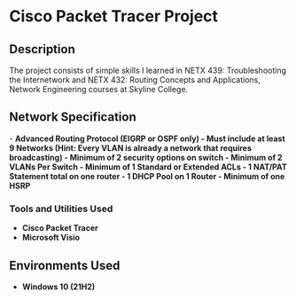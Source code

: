 <h1>Cisco Packet Tracer Project</h1>

<h2>Description</h2>
The project consists of simple skills I learned in NETX 439: Troubleshooting the Internetwork and NETX 432: Routing Concepts and Applications, Network Engineering courses at Skyline College.

<h2>Network Specification</h2>
- <b>Advanced Routing Protocol (EIGRP or OSPF only)<b/>
- <b>Must include at least 9 Networks (Hint: Every VLAN is already a network that requires broadcasting)<b/>
- <b>Minimum of 2 security options on switch<b/>
- <b>Minimum of 2 VLANs Per Switch<b/>
- <b>Minimum of 1 Standard or Extended ACLs<b/>
- <b>1 NAT/PAT Statement total on one router<b/>
- <b>1 DHCP Pool on 1 Router<b/>
- <b>Minimum of one HSRP<b/>


<br />


<h3>Tools and Utilities Used</h3>

- <b>Cisco Packet Tracer</b> 
- <b>Microsoft Visio</b>
  

<h2>Environments Used </h2>

- <b>Windows 10</b> (21H2)



<!--
 ```diff
- text in red
+ text in green
! text in orange
# text in gray
@@ text in purple (and bold)@@
```
--!>
